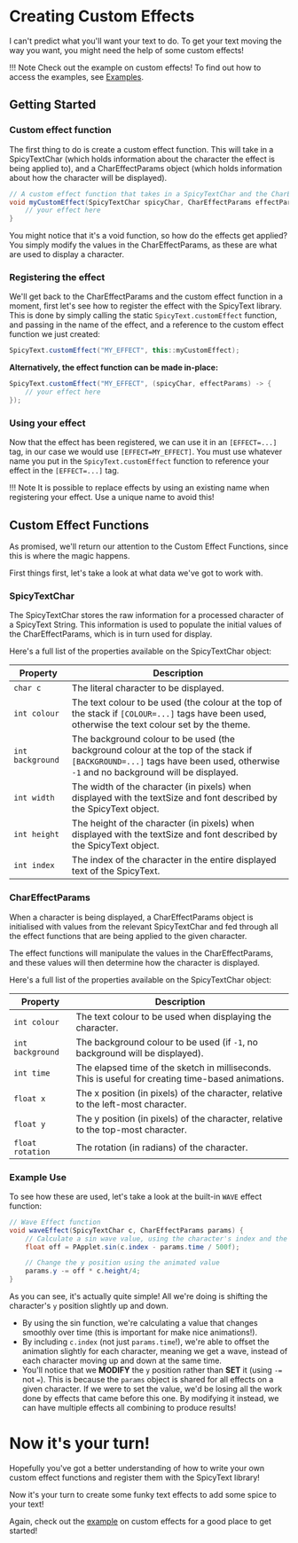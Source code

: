 # Creating Custom Effects
I can't predict what you'll want your text to do. To get your text moving the way you want, you might need the help of some custom effects!


!!! Note
    Check out the example on custom effects! To find out how to access the examples, see [Examples](examples.md).


## Getting Started

### Custom effect function
The first thing to do is create a custom effect function.
This will take in a SpicyTextChar (which holds information about the character the effect is being applied to), and a 
CharEffectParams object (which holds information about how the character will be displayed).

```java
// A custom effect function that takes in a SpicyTextChar and the CharEffectParams 
void myCustomEffect(SpicyTextChar spicyChar, CharEffectParams effectParams) {
    // your effect here
}
```

You might notice that it's a void function, so how do the effects get applied? You simply modify the values in the
CharEffectParams, as these are what are used to display a character.

### Registering the effect
We'll get back to the CharEffectParams and the custom effect function in a moment, first let's see how to register
the effect with the SpicyText library. This is done by simply calling the static `SpicyText.customEffect` function, 
and passing in the name of the effect, and a reference to the custom effect function we just created:

```java
SpicyText.customEffect("MY_EFFECT", this::myCustomEffect);
```

**Alternatively, the effect function can be made in-place:**
```java
SpicyText.customEffect("MY_EFFECT", (spicyChar, effectParams) -> {
    // your effect here    
});
```

### Using your effect
Now that the effect has been registered, we can use it in an `[EFFECT=...]` tag, in our case we would use `[EFFECT=MY_EFFECT]`.
You must use whatever name you put in the `SpicyText.customEffect` function to reference your effect in the `[EFFECT=...]` tag. 

!!! Note
    It is possible to replace effects by using an existing name when registering your effect. Use a unique name to avoid this!

## Custom Effect Functions
As promised, we'll return our attention to the Custom Effect Functions, since this is where the magic happens.

First things first, let's take a look at what data we've got to work with.

### SpicyTextChar
The SpicyTextChar stores the raw information for a processed character of a SpicyText String.
This information is used to populate the initial values of the CharEffectParams, which is in turn used for display.

Here's a full list of the properties available on the SpicyTextChar object:

| **Property**     | **Description**                                                                                                                                                                |
|------------------|--------------------------------------------------------------------------------------------------------------------------------------------------------------------------------|
| `char c`         | The literal character to be displayed.                                                                                                                                         |
| `int colour`     | The text colour to be used (the colour at the top of the stack if `[COLOUR=...]` tags have been used, otherwise the text colour set by the theme.                              |
| `int background` | The background colour to be used (the background colour at the top of the stack if `[BACKGROUND=...]` tags have been used, otherwise `-1` and no background will be displayed. |
| `int width`      | The width of the character (in pixels) when displayed with the textSize and font described by the SpicyText object.                                                            |
| `int height`     | The height of the character (in pixels) when displayed with the textSize and font described by the SpicyText object.                                                           |
| `int index`      | The index of the character in the entire displayed text of the SpicyText.                                                                                                      |

### CharEffectParams
When a character is being displayed, a CharEffectParams object is initialised with values from the relevant SpicyTextChar
and fed through all the effect functions that are being applied to the given character.

The effect functions will manipulate the values in the CharEffectParams, and these values will then determine how the
character is displayed.

Here's a full list of the properties available on the SpicyTextChar object:

| **Property**     | **Description**                                                                                    |
|------------------|----------------------------------------------------------------------------------------------------|
| `int colour`     | The text colour to be used when displaying the character.                                          |
| `int background` | The background colour to be used (if `-1`, no background will be displayed).                       |
| `int time`       | The elapsed time of the sketch in milliseconds. This is useful for creating time-based animations. |
| `float x`        | The x position (in pixels) of the character, relative to the left-most character.                  |
| `float y`        | The y position (in pixels) of the character, relative to the top-most character.                   |
| `float rotation` | The rotation (in radians) of the character.                                                        |

### Example Use
To see how these are used, let's take a look at the built-in `WAVE` effect function:

```java
// Wave Effect function
void waveEffect(SpicyTextChar c, CharEffectParams params) {
    // Calculate a sin wave value, using the character's index and the animation time
    float off = PApplet.sin(c.index - params.time / 500f);

    // Change the y position using the animated value
    params.y -= off * c.height/4;
}
```

As you can see, it's actually quite simple! All we're doing is shifting the character's `y` position slightly up and down.

* By using the sin function, we're calculating a value that changes smoothly over time
(this is important for make nice animations!).
* By including `c.index` (not just `params.time`!), we're able to offset the animation slightly for each character,
meaning we get a wave, instead of each character moving up and down at the same time.
* You'll notice that we **MODIFY** the `y` position rather than **SET** it (using `-=` not `=`). This is because
the `params` object is shared for all effects on a given character. If we were to set the value, we'd be losing all
the work done by effects that came before this one. By modifying it instead, we can have multiple effects all combining
to produce results!

# Now it's your turn!
Hopefully you've got a better understanding of how to write your own custom effect functions and register them
with the SpicyText library!

Now it's your turn to create some funky text effects to add some spice to your text!

Again, check out the [example](examples.md) on custom effects for a good place to get started! 